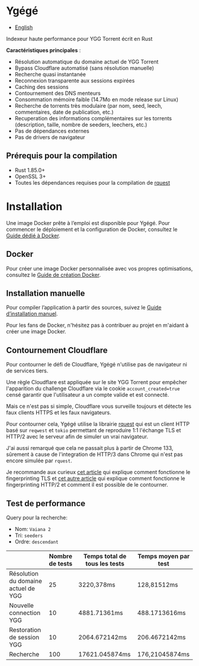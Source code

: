# Ygégé

- [English](README.md)

Indexeur haute performance pour YGG Torrent écrit en Rust 

**Caractéristiques principales** :
- Résolution automatique du domaine actuel de YGG Torrent
- Bypass Cloudflare automatisé (sans résolution manuelle)
- Recherche quasi instantanée
- Reconnexion transparente aux sessions expirées
- Caching des sessions
- Contournement des DNS menteurs
- Consommation mémoire faible (14.7Mo en mode release sur Linux)
- Recherche de torrents très modulaire (par nom, seed, leech, commentaires, date de publication, etc.)
- Recuperation des informations complémentaires sur les torrents (description, taille, nombre de seeders, leechers, etc.)
- Pas de dépendances externes
- Pas de drivers de navigateur

## Prérequis pour la compilation
- Rust 1.85.0+
- OpenSSL 3+
- Toutes les dépendances requises pour la compilation de [rquest](https://crates.io/crates/rquest)

# Installation

Une image Docker prête à l’emploi est disponible pour Ygégé.
Pour commencer le déploiement et la configuration de Docker, consultez le [Guide dédié à Docker](docs/docker-guide-fr.md).

## Docker

Pour créer une image Docker personnalisée avec vos propres optimisations, consultez le [Guide de création Docker](docs/docker-dev-fr.md).

## Installation manuelle

Pour compiler l’application à partir des sources, suivez le [Guide d’installation manuel](docs/source-guide-fr.md).

Pour les fans de Docker, n'hésitez pas à contribuer au projet en m'aidant à créer une image Docker.

## Contournement Cloudflare
Pour contourner le défi de Cloudflare, Ygégé n'utilise pas de navigateur ni de services tiers.

Une règle Cloudflare est appliquée sur le site YGG Torrent pour empêcher l'apparition du challenge Cloudflare via le cookie `account_created=true` censé garantir que l'utilisateur a un compte valide et est connecté.

Mais ce n'est pas si simple, Cloudflare vous surveille toujours et détecte les faux clients HTTPS et les faux navigateurs.

Pour contourner cela, Ygégé utilise la librairie [rquest](https://crates.io/crates/rquest) qui est un client HTTP basé sur `reqwest` et `tokio` permettant de reproduire 1:1 l'échange TLS et HTTP/2 avec le serveur afin de simuler un vrai navigateur.

J'ai aussi remarqué que cela ne passait plus à partir de Chrome 133, sûrement à cause de l'integration de HTTP/3 dans Chrome qui n'est pas encore simulée par `rquest`.

Je recommande aux curieux [cet article](https://fingerprint.com/blog/what-is-tls-fingerprinting-transport-layer-security/) qui explique comment fonctionne le fingerprinting TLS et [cet autre article](https://www.trickster.dev/post/understanding-http2-fingerprinting/) qui explique comment fonctionne le fingerprinting HTTP/2 et comment il est possible de le contourner.

## Test de performance

Query pour la recherche:
- Nom: `Vaiana 2`
- Tri: `seeders`
- Ordre: `descendant`

|                                     | Nombre de tests | Temps total de tous les tests | Temps moyen par test |
|-------------------------------------|-----------------|-------------------------------|----------------------|
| Résolution du domaine actuel de YGG |        25       |           3220,378ms          |      128,81512ms     |
| Nouvelle connection YGG             |        10       |          4881.71361ms         |     488.1713616ms    |
| Restoration de session YGG          |        10       |         2064.672142ms         |     206.4672142ms    |
| Recherche                           |       100       |         17621.045874ms        |    176,21045874ms    |